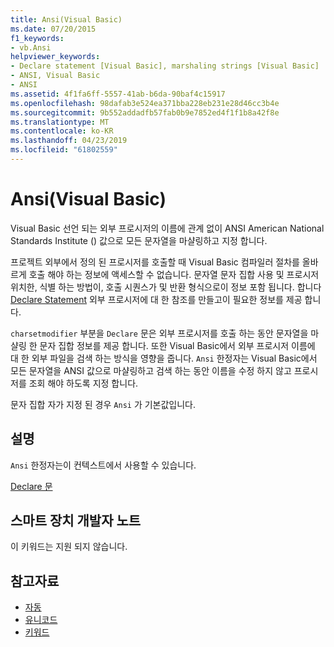 ```yaml
---
title: Ansi(Visual Basic)
ms.date: 07/20/2015
f1_keywords:
- vb.Ansi
helpviewer_keywords:
- Declare statement [Visual Basic], marshaling strings [Visual Basic]
- ANSI, Visual Basic
- ANSI
ms.assetid: 4f1fa6ff-5557-41ab-b6da-90baf4c15917
ms.openlocfilehash: 98dafab3e524ea371bba228eb231e28d46cc3b4e
ms.sourcegitcommit: 9b552addadfb57fab0b9e7852ed4f1f1b8a42f8e
ms.translationtype: MT
ms.contentlocale: ko-KR
ms.lasthandoff: 04/23/2019
ms.locfileid: "61802559"
---
```

# <a name="ansi-visual-basic"></a>Ansi(Visual Basic)
Visual Basic 선언 되는 외부 프로시저의 이름에 관계 없이 ANSI American National Standards Institute () 값으로 모든 문자열을 마샬링하고 지정 합니다.  
  
 프로젝트 외부에서 정의 된 프로시저를 호출할 때 Visual Basic 컴파일러 절차를 올바르게 호출 해야 하는 정보에 액세스할 수 없습니다. 문자열 문자 집합 사용 및 프로시저 위치한, 식별 하는 방법이, 호출 시퀀스가 및 반환 형식으로이 정보 포함 됩니다. 합니다 [Declare Statement](../../../visual-basic/language-reference/statements/declare-statement.md) 외부 프로시저에 대 한 참조를 만들고이 필요한 정보를 제공 합니다.  
  
 `charsetmodifier` 부분을 `Declare` 문은 외부 프로시저를 호출 하는 동안 문자열을 마샬링 한 문자 집합 정보를 제공 합니다. 또한 Visual Basic에서 외부 프로시저 이름에 대 한 외부 파일을 검색 하는 방식을 영향을 줍니다. `Ansi` 한정자는 Visual Basic에서 모든 문자열을 ANSI 값으로 마샬링하고 검색 하는 동안 이름을 수정 하지 않고 프로시저를 조회 해야 하도록 지정 합니다.  
  
 문자 집합 자가 지정 된 경우 `Ansi` 가 기본값입니다.  
  
## <a name="remarks"></a>설명  
 `Ansi` 한정자는이 컨텍스트에서 사용할 수 있습니다.  
  
 [Declare 문](../../../visual-basic/language-reference/statements/declare-statement.md)  
  
## <a name="smart-device-developer-notes"></a>스마트 장치 개발자 노트  
 이 키워드는 지원 되지 않습니다.  
  
## <a name="see-also"></a>참고자료

- [자동](../../../visual-basic/language-reference/modifiers/auto.md)
- [유니코드](../../../visual-basic/language-reference/modifiers/unicode.md)
- [키워드](../../../visual-basic/language-reference/keywords/index.md)
